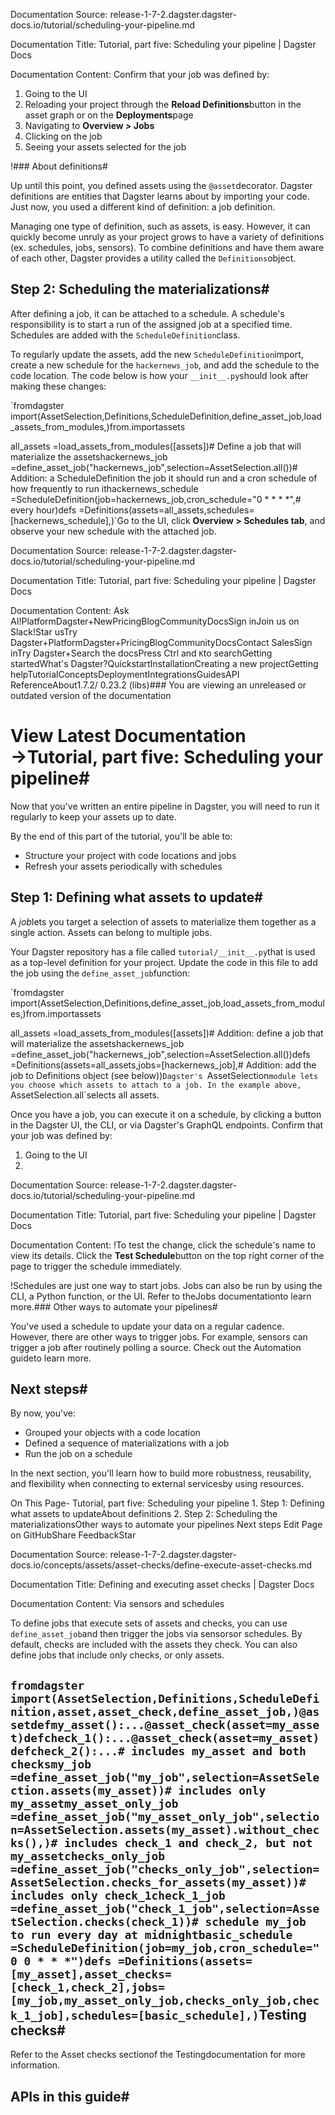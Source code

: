 Documentation Source:
release-1-7-2.dagster.dagster-docs.io/tutorial/scheduling-your-pipeline.md

Documentation Title:
Tutorial, part five: Scheduling your pipeline | Dagster Docs

Documentation Content:
Confirm that your job was defined by:

1. Going to the UI
2. Reloading your project through the **Reload Definitions**button in the asset graph or on the **Deployments**page
3. Navigating to **Overview > Jobs**
4. Clicking on the job
5. Seeing your assets selected for the job

!### About definitions#

Up until this point, you defined assets using the `@asset`decorator. Dagster definitions are entities that Dagster learns about by importing your code. Just now, you used a different kind of definition: a job definition.

Managing one type of definition, such as assets, is easy. However, it can quickly become unruly as your project grows to have a variety of definitions (ex. schedules, jobs, sensors). To combine definitions and have them aware of each other, Dagster provides a utility called the `Definitions`object.

Step 2: Scheduling the materializations#
----------------------------------------

After defining a job, it can be attached to a schedule. A schedule's responsibility is to start a run of the assigned job at a specified time. Schedules are added with the `ScheduleDefinition`class.

To regularly update the assets, add the new `ScheduleDefinition`import, create a new schedule for the `hackernews_job`, and add the schedule to the code location. The code below is how your `__init__.py`should look after making these changes:

`fromdagster import(AssetSelection,Definitions,ScheduleDefinition,define_asset_job,load_assets_from_modules,)from.importassets

all_assets =load_assets_from_modules([assets])# Define a job that will materialize the assetshackernews_job =define_asset_job("hackernews_job",selection=AssetSelection.all())# Addition: a ScheduleDefinition the job it should run and a cron schedule of how frequently to run ithackernews_schedule =ScheduleDefinition(job=hackernews_job,cron_schedule="0 * * * *",# every hour)defs =Definitions(assets=all_assets,schedules=[hackernews_schedule],)`Go to the UI, click **Overview > Schedules tab**, and observe your new schedule with the attached job.



Documentation Source:
release-1-7-2.dagster.dagster-docs.io/tutorial/scheduling-your-pipeline.md

Documentation Title:
Tutorial, part five: Scheduling your pipeline | Dagster Docs

Documentation Content:
Ask AI!PlatformDagster+NewPricingBlogCommunityDocsSign inJoin us on Slack!Star usTry Dagster+PlatformDagster+PricingBlogCommunityDocsContact SalesSign inTry Dagster+Search the docsPress Ctrl and `K`to searchGetting startedWhat's Dagster?QuickstartInstallationCreating a new projectGetting helpTutorialConceptsDeploymentIntegrationsGuidesAPI ReferenceAbout1.7.2/ 0.23.2 (libs)### You are viewing an unreleased or outdated version of the documentation

View Latest Documentation →Tutorial, part five: Scheduling your pipeline#
==============================================

Now that you've written an entire pipeline in Dagster, you will need to run it regularly to keep your assets up to date.

By the end of this part of the tutorial, you'll be able to:

* Structure your project with code locations and jobs
* Refresh your assets periodically with schedules

Step 1: Defining what assets to update#
---------------------------------------

A *job*lets you target a selection of assets to materialize them together as a single action. Assets can belong to multiple jobs.

Your Dagster repository has a file called `tutorial/__init__.py`that is used as a top-level definition for your project. Update the code in this file to add the job using the `define_asset_job`function:

`fromdagster import(AssetSelection,Definitions,define_asset_job,load_assets_from_modules,)from.importassets

all_assets =load_assets_from_modules([assets])# Addition: define a job that will materialize the assetshackernews_job =define_asset_job("hackernews_job",selection=AssetSelection.all())defs =Definitions(assets=all_assets,jobs=[hackernews_job],# Addition: add the job to Definitions object (see below))`Dagster's `AssetSelection`module lets you choose which assets to attach to a job. In the example above, `AssetSelection.all`selects all assets.

Once you have a job, you can execute it on a schedule, by clicking a button in the Dagster UI, the CLI, or via Dagster's GraphQL endpoints. Confirm that your job was defined by:

1. Going to the UI
2.



Documentation Source:
release-1-7-2.dagster.dagster-docs.io/tutorial/scheduling-your-pipeline.md

Documentation Title:
Tutorial, part five: Scheduling your pipeline | Dagster Docs

Documentation Content:
!To test the change, click the schedule's name to view its details. Click the **Test Schedule**button on the top right corner of the page to trigger the schedule immediately.

!Schedules are just one way to start jobs. Jobs can also be run by using the CLI, a Python function, or the UI. Refer to theJobs documentationto learn more.### Other ways to automate your pipelines#

You've used a schedule to update your data on a regular cadence. However, there are other ways to trigger jobs. For example, sensors can trigger a job after routinely polling a source. Check out the Automation guideto learn more.

Next steps#
-----------

By now, you've:

* Grouped your objects with a code location
* Defined a sequence of materializations with a job
* Run the job on a schedule

In the next section, you'll learn how to build more robustness, reusability, and flexibility when connecting to external servicesby using resources.

On This Page- Tutorial, part five: Scheduling your pipeline
	1. Step 1: Defining what assets to updateAbout definitions
	2. Step 2: Scheduling the materializationsOther ways to automate your pipelines
	Next steps
Edit Page on GitHubShare FeedbackStar



Documentation Source:
release-1-7-2.dagster.dagster-docs.io/concepts/assets/asset-checks/define-execute-asset-checks.md

Documentation Title:
Defining and executing asset checks | Dagster Docs

Documentation Content:
Via sensors and schedules

To define jobs that execute sets of assets and checks, you can use `define_asset_job`and then trigger the jobs via sensorsor schedules. By default, checks are included with the assets they check. You can also define jobs that include only checks, or only assets.

`fromdagster import(AssetSelection,Definitions,ScheduleDefinition,asset,asset_check,define_asset_job,)@assetdefmy_asset():...@asset_check(asset=my_asset)defcheck_1():...@asset_check(asset=my_asset)defcheck_2():...# includes my_asset and both checksmy_job =define_asset_job("my_job",selection=AssetSelection.assets(my_asset))# includes only my_assetmy_asset_only_job =define_asset_job("my_asset_only_job",selection=AssetSelection.assets(my_asset).without_checks(),)# includes check_1 and check_2, but not my_assetchecks_only_job =define_asset_job("checks_only_job",selection=AssetSelection.checks_for_assets(my_asset))# includes only check_1check_1_job =define_asset_job("check_1_job",selection=AssetSelection.checks(check_1))# schedule my_job to run every day at midnightbasic_schedule =ScheduleDefinition(job=my_job,cron_schedule="0 0 * * *")defs =Definitions(assets=[my_asset],asset_checks=[check_1,check_2],jobs=[my_job,my_asset_only_job,checks_only_job,check_1_job],schedules=[basic_schedule],)`Testing checks#
---------------

Refer to the Asset checks sectionof the Testingdocumentation for more information.

APIs in this guide#
-------------------




